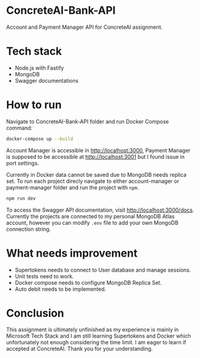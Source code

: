 # ConcreteAI-Bank-API

Account and Payment Manager API for ConcreteAI assignment.

# Tech stack

- Node.js with Fastify
- MongoDB
- Swagger documentations

# How to run

Navigate to ConcreteAI-Bank-API folder and run Docker Compose command:

```bash
docker-compose up --build
```

Account Manager is accessible in [http://localhost:3000](http://localhost:3000), Payment Manager is supposed to be accessible at [http://localhost:3001](http://localhost:3001) but I found issue in port settings.

Currently in Docker data cannot be saved due to MongoDB needs replica set. To run each project direcly navigate to either account-manager or payment-manager folder and run the project with `npm`.

```bash
npm run dev
```

To access the Swagger API documentation, visit [http://localhost:3000/docs](http://localhost:3000/docs). Currently the projects are connected to my personal MongoDB Atlas account, however you can modify `.env` file to add your own MongoDB connection string.

# What needs improvement

- Supertokens needs to connect to User database and manage sessions.
- Unit tests need to work.
- Docker compose needs to configure MongoDB Replica Set.
- Auto debit needs to be implemented.

# Conclusion

This assignment is ultimately unfinished as my experience is mainly in Microsoft Tech Stack and I am still learning Supertokens and Docker which unfortunately not enough considering the time limit. I am eager to learn if accepted at ConcreteAI. Thank you for your understanding.
